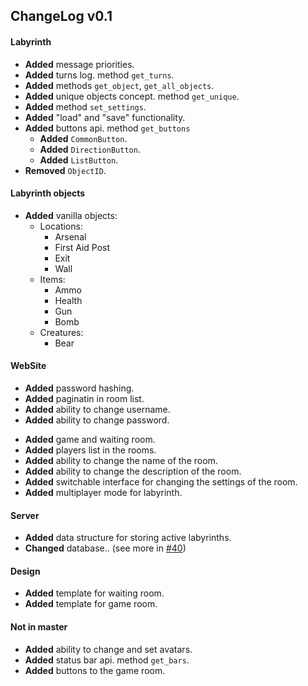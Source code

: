 ## ChangeLog v0.1

#### Labyrinth

- **Added** message priorities.
- **Added** turns log. method `get_turns`.
- **Added** methods `get_object`, `get_all_objects`.
- **Added** unique objects concept. method `get_unique`.
- **Added** method `set_settings`.
- **Added** "load" and "save" functionality.
- **Added** buttons api. method `get_buttons`
    - **Added** `CommonButton`.
    - **Added** `DirectionButton`.
    - **Added** `ListButton`.
- **Removed** `ObjectID`.


#### Labyrinth objects

- **Added** vanilla objects:
    - Locations:
        - Arsenal
        - First Aid Post
        - Exit
        - Wall
    - Items:
        - Ammo
        - Health
        - Gun
        - Bomb
    - Creatures:
        - Bear


#### WebSite 

+ **Added** password hashing.
+ **Added** paginatin in room list.
+ **Added** ability to change username.
+ **Added** ability to change password.
- **Added** game and waiting room.
- **Added** players list in the rooms.
- **Added** ability to change the name of the room.
- **Added** ability to change the description of the room.
- **Added** switchable interface for changing the settings of the room.
- **Added** multiplayer mode for labyrinth.

#### Server

- **Added** data structure for storing active labyrinths.
- **Changed** database.. (see more in [#40](https://github.com/m20-sch57/labyrinth/pull/40))

#### Design

- **Added** template for waiting room.
- **Added** template for game room.

#### Not in master

- **Added** ability to change and set avatars.
- **Added** status bar api. method `get_bars`.
- **Added** buttons to the game room.